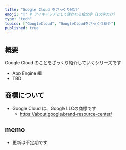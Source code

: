 ```yaml
---
title: "Google Cloud をざっくり紹介"
emoji: "🚀" # アイキャッチとして使われる絵文字（1文字だけ）
type: "tech"
topics: ["GoogleCloud", "GoogleCloudをざっくり紹介"]
published: true
---
```


## 概要

Google Cloud のことをざっくり紹介していくシリーズです

- [App Engine 編](https://zenn.dev/iganari/articles/gcp--zakkuri-gae)
- TBD

## 商標について

- Google Cloud は、Google LLCの商標です
  - https://about.google/brand-resource-center/

## memo

+ 更新は不定期です
